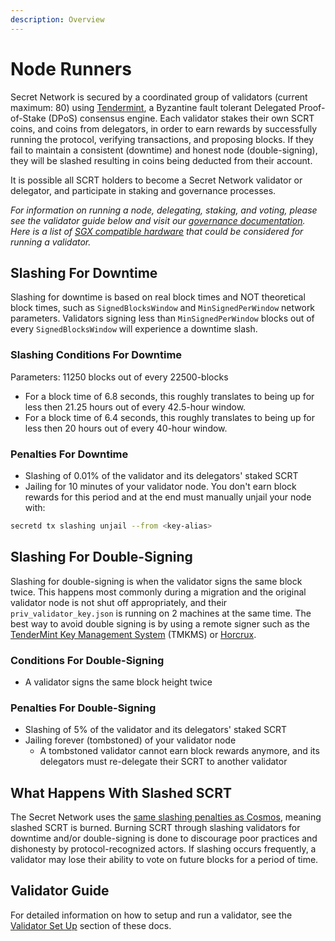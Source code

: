 ```yaml
---
description: Overview
---
```


# Node Runners

Secret Network is secured by a coordinated group of validators (current maximum: 80) using [Tendermint](https://tendermint.com/), a Byzantine fault tolerant Delegated Proof-of-Stake (DPoS) consensus engine.  Each validator stakes their own SCRT coins, and coins from delegators, in order to earn rewards by successfully running the protocol, verifying transactions, and proposing blocks. If they fail to maintain a consistent (downtime) and honest node (double-signing), they will be slashed resulting in coins being deducted from their account.&#x20;

It is possible all SCRT holders to become a Secret Network validator or delegator, and participate in staking and governance processes.&#x20;

_For information on running a node, delegating, staking, and voting, please see the validator guide below and visit our_ [_governance documentation_](https://docs.scrt.network/protocol/governance.html)_. Here is a list of_ [_SGX compatible hardware_](https://github.com/ayeks/SGX-hardware) _that could be considered for running a validator._

## **Slashing For Downtime**

Slashing for downtime is based on real block times and NOT theoretical block times, such as `SignedBlocksWindow` and `MinSignedPerWindow` network parameters. Validators signing less than `MinSignedPerWindow` blocks out of every `SignedBlocksWindow` will experience a downtime slash.&#x20;

### Slashing Conditions For Downtime

Parameters: 11250 blocks out of every 22500-blocks

* For a block time of 6.8 seconds, this roughly translates to being up for less then 21.25 hours out of every 42.5-hour window.
* For a block time of 6.4 seconds, this roughly translates to being up for less then 20 hours out of every 40-hour window.

### Penalties For Downtime

* Slashing of 0.01% of the validator and its delegators' staked SCRT
* Jailing for 10 minutes of your validator node. You don't earn block rewards for this period and at the end must manually unjail your node with:

```bash
secretd tx slashing unjail --from <key-alias>
```

## **Slashing For Double-Signing**

Slashing for double-signing is when the validator signs the same block twice. This happens most commonly during a migration and the original validator node is not shut off appropriately, and their `priv_validator_key.json` is running on 2 machines at the same time. The best way to avoid double signing is by using a remote signer such as the [TenderMint Key Management System](https://github.com/iqlusioninc/tmkms) (TMKMS) or [Horcrux](https://github.com/strangelove-ventures/horcrux).

### Conditions **F**or Double-Signing

* A validator signs the same block height twice

### Penalties For Double-Signing

* Slashing of 5% of the validator and its delegators' staked SCRT
* Jailing forever (tombstoned) of your validator node
  * A tombstoned validator cannot earn block rewards anymore, and its delegators must re-delegate their SCRT to another validator

## What Happens With Slashed SCRT&#x20;

The Secret Network uses the [same slashing penalties as Cosmos](https://docs.cosmos.network/master/modules/slashing/), meaning slashed SCRT is burned. Burning SCRT through slashing validators for downtime and/or double-signing is done to discourage poor practices and dishonesty by protocol-recognized actors. If slashing occurs frequently, a validator may lose their ability to vote on future blocks for a period of time.&#x20;

## Validator Guide <a href="#walkthrough" id="walkthrough"></a>

For detailed information on how to setup and run a validator, see the [Validator Set Up](set-up/) section of these docs.&#x20;
